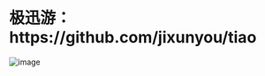 <h1>极迅游：https://github.com/jixunyou/tiao</h1>

![image](https://github.com/jixunyou/tiao/assets/141495885/75091e87-5a3f-4888-a9cb-42901aa77d07)
